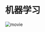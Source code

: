 # 机器学习
![movie](https://github.com/jingwang3235/MachineLearning/blob/master/resource/%E6%9C%BA%E5%99%A8%E5%AD%A6%E4%B9%A0.png)